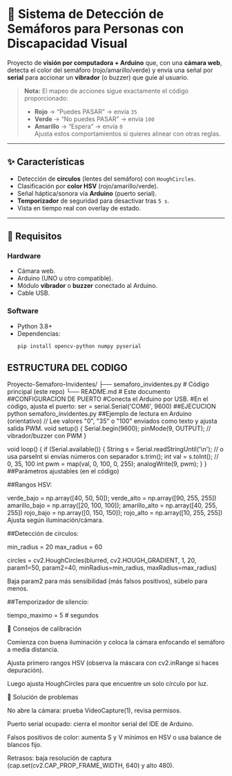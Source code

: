 # 🚦 Sistema de Detección de Semáforos para Personas con Discapacidad Visual

Proyecto de **visión por computadora + Arduino** que, con una **cámara web**, detecta el color del semáforo (rojo/amarillo/verde) y envía una señal por **serial** para accionar un **vibrador** (o buzzer) que guíe al usuario.

> **Nota:** El mapeo de acciones sigue exactamente el código proporcionado:
> - **Rojo** → “Puedes PASAR” → envía `35`
> - **Verde** → “No puedes PASAR” → envía `100`
> - **Amarillo** → “Espera” → envía `0`  
> Ajusta estos comportamientos si quieres alinear con otras reglas.

---

## ✨ Características
- Detección de **círculos** (lentes del semáforo) con `HoughCircles`.
- Clasificación por **color HSV** (rojo/amarillo/verde).
- Señal háptica/sonora vía **Arduino** (puerto serial).
- **Temporizador** de seguridad para desactivar tras `5 s`.
- Vista en tiempo real con overlay de estado.

---

## 🧰 Requisitos

### Hardware
- Cámara web.
- Arduino (UNO u otro compatible).
- Módulo **vibrador** o **buzzer** conectado al Arduino.
- Cable USB.

### Software
- Python 3.8+
- Dependencias:
  ```bash
  pip install opencv-python numpy pyserial
## ESTRUCTURA DEL CODIGO
Proyecto-Semaforo-Invidentes/
├── semaforo_invidentes.py   # Código principal (este repo)
└── README.md                # Este documento
##CONFIGURACION DE PUERTO
#Conecta el Arduino por USB.
#En el código, ajusta el puerto:
ser = serial.Serial('COM6', 9600)
##EJECUCION
python semaforo_invidentes.py
##Ejemplo de lectura en Arduino (orientativo)
// Lee valores "0", "35" o "100" enviados como texto y ajusta salida PWM.
void setup() {
  Serial.begin(9600);
  pinMode(9, OUTPUT); // vibrador/buzzer con PWM
}

void loop() {
  if (Serial.available()) {
    String s = Serial.readStringUntil('\n'); // o usa parseInt si envías números con separador
    s.trim();
    int val = s.toInt(); // 0, 35, 100
    int pwm = map(val, 0, 100, 0, 255);
    analogWrite(9, pwm);
  }
}
##Parámetros ajustables (en el código)

##Rangos HSV:

verde_bajo = np.array([40, 50, 50]);  verde_alto   = np.array([90, 255, 255])
amarillo_bajo = np.array([20, 100, 100]); amarillo_alto = np.array([40, 255, 255])
rojo_bajo = np.array([0, 150, 150]);  rojo_alto   = np.array([10, 255, 255])
Ajusta según iluminación/cámara.

##Detección de círculos:

min_radius = 20
max_radius = 60

circles = cv2.HoughCircles(blurred, cv2.HOUGH_GRADIENT, 1, 20,
                           param1=50, param2=40,
                           minRadius=min_radius, maxRadius=max_radius)


Baja param2 para más sensibilidad (más falsos positivos), súbelo para menos.

##Temporizador de silencio:

tiempo_maximo = 5  # segundos

🧪 Consejos de calibración

Comienza con buena iluminación y coloca la cámara enfocando el semáforo a media distancia.

Ajusta primero rangos HSV (observa la máscara con cv2.inRange si haces depuración).

Luego ajusta HoughCircles para que encuentre un solo círculo por luz.

🧯 Solución de problemas

No abre la cámara: prueba VideoCapture(1), revisa permisos.

Puerto serial ocupado: cierra el monitor serial del IDE de Arduino.

Falsos positivos de color: aumenta S y V mínimos en HSV o usa balance de blancos fijo.

Retrasos: baja resolución de captura (cap.set(cv2.CAP_PROP_FRAME_WIDTH, 640) y alto 480).
